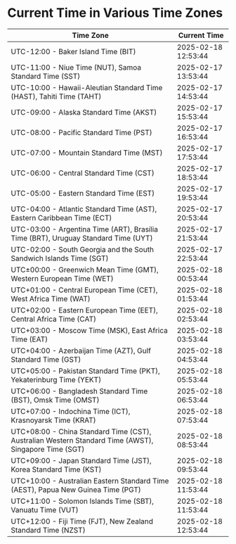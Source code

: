 # Current Time in Various Time Zones

| Time Zone | Current Time |
|-----------|--------------|
| UTC-12:00 - Baker Island Time (BIT) | 2025-02-18 12:53:44 |
| UTC-11:00 - Niue Time (NUT), Samoa Standard Time (SST) | 2025-02-17 13:53:44 |
| UTC-10:00 - Hawaii-Aleutian Standard Time (HAST), Tahiti Time (TAHT) | 2025-02-17 14:53:44 |
| UTC-09:00 - Alaska Standard Time (AKST) | 2025-02-17 15:53:44 |
| UTC-08:00 - Pacific Standard Time (PST) | 2025-02-17 16:53:44 |
| UTC-07:00 - Mountain Standard Time (MST) | 2025-02-17 17:53:44 |
| UTC-06:00 - Central Standard Time (CST) | 2025-02-17 18:53:44 |
| UTC-05:00 - Eastern Standard Time (EST) | 2025-02-17 19:53:44 |
| UTC-04:00 - Atlantic Standard Time (AST), Eastern Caribbean Time (ECT) | 2025-02-17 20:53:44 |
| UTC-03:00 - Argentina Time (ART), Brasília Time (BRT), Uruguay Standard Time (UYT) | 2025-02-17 21:53:44 |
| UTC-02:00 - South Georgia and the South Sandwich Islands Time (SGT) | 2025-02-17 22:53:44 |
| UTC±00:00 - Greenwich Mean Time (GMT), Western European Time (WET) | 2025-02-18 00:53:44 |
| UTC+01:00 - Central European Time (CET), West Africa Time (WAT) | 2025-02-18 01:53:44 |
| UTC+02:00 - Eastern European Time (EET), Central Africa Time (CAT) | 2025-02-18 02:53:44 |
| UTC+03:00 - Moscow Time (MSK), East Africa Time (EAT) | 2025-02-18 03:53:44 |
| UTC+04:00 - Azerbaijan Time (AZT), Gulf Standard Time (GST) | 2025-02-18 04:53:44 |
| UTC+05:00 - Pakistan Standard Time (PKT), Yekaterinburg Time (YEKT) | 2025-02-18 05:53:44 |
| UTC+06:00 - Bangladesh Standard Time (BST), Omsk Time (OMST) | 2025-02-18 06:53:44 |
| UTC+07:00 - Indochina Time (ICT), Krasnoyarsk Time (KRAT) | 2025-02-18 07:53:44 |
| UTC+08:00 - China Standard Time (CST), Australian Western Standard Time (AWST), Singapore Time (SGT) | 2025-02-18 08:53:44 |
| UTC+09:00 - Japan Standard Time (JST), Korea Standard Time (KST) | 2025-02-18 09:53:44 |
| UTC+10:00 - Australian Eastern Standard Time (AEST), Papua New Guinea Time (PGT) | 2025-02-18 11:53:44 |
| UTC+11:00 - Solomon Islands Time (SBT), Vanuatu Time (VUT) | 2025-02-18 11:53:44 |
| UTC+12:00 - Fiji Time (FJT), New Zealand Standard Time (NZST) | 2025-02-18 12:53:44 |
